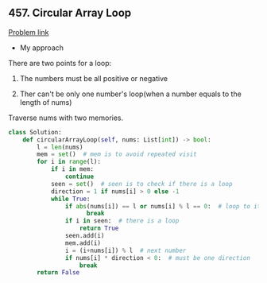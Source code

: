 ## 457. Circular Array Loop

[Problem link](https://leetcode.com/problems/circular-array-loop/)

- My approach

There are two points for a loop:

1. The numbers must be all positive or negative

2. Ther can't be only one number's loop(when a number equals to the length of nums)

Traverse nums with two memories.

```python
class Solution:
    def circularArrayLoop(self, nums: List[int]) -> bool:
        l = len(nums)
        mem = set()  # mem is to avoid repeated visit
        for i in range(l):
            if i in mem:
                continue
            seen = set()  # seen is to check if there is a loop
            direction = 1 if nums[i] > 0 else -1
            while True:
                if abs(nums[i]) == l or nums[i] % l == 0:  # loop to itself
                      break
                if i in seen:  # there is a loop
                    return True
                seen.add(i)
                mem.add(i)
                i = (i+nums[i]) % l  # next number
                if nums[i] * direction < 0:  # must be one direction
                    break
        return False
```
